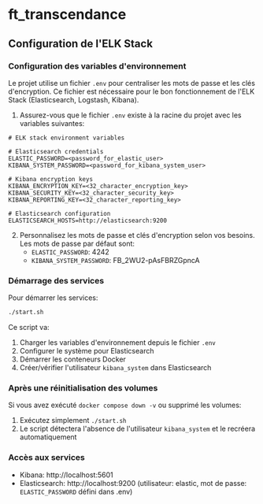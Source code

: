 # ft_transcendance

## Configuration de l'ELK Stack

### Configuration des variables d'environnement

Le projet utilise un fichier `.env` pour centraliser les mots de passe et les clés d'encryption. Ce fichier est nécessaire pour le bon fonctionnement de l'ELK Stack (Elasticsearch, Logstash, Kibana).

1. Assurez-vous que le fichier `.env` existe à la racine du projet avec les variables suivantes:

```properties
# ELK stack environment variables

# Elasticsearch credentials
ELASTIC_PASSWORD=<password_for_elastic_user>
KIBANA_SYSTEM_PASSWORD=<password_for_kibana_system_user>

# Kibana encryption keys
KIBANA_ENCRYPTION_KEY=<32_character_encryption_key>
KIBANA_SECURITY_KEY=<32_character_security_key>
KIBANA_REPORTING_KEY=<32_character_reporting_key>

# Elasticsearch configuration
ELASTICSEARCH_HOSTS=http://elasticsearch:9200
```

2. Personnalisez les mots de passe et clés d'encryption selon vos besoins. Les mots de passe par défaut sont:
   - `ELASTIC_PASSWORD`: 4242
   - `KIBANA_SYSTEM_PASSWORD`: FB_2WU2-pAsFBRZGpncA

### Démarrage des services

Pour démarrer les services:

```bash
./start.sh
```

Ce script va:
1. Charger les variables d'environnement depuis le fichier `.env`
2. Configurer le système pour Elasticsearch
3. Démarrer les conteneurs Docker
4. Créer/vérifier l'utilisateur `kibana_system` dans Elasticsearch

### Après une réinitialisation des volumes

Si vous avez exécuté `docker compose down -v` ou supprimé les volumes:

1. Exécutez simplement `./start.sh`
2. Le script détectera l'absence de l'utilisateur `kibana_system` et le recréera automatiquement

### Accès aux services

- Kibana: http://localhost:5601
- Elasticsearch: http://localhost:9200 (utilisateur: elastic, mot de passe: `ELASTIC_PASSWORD` défini dans .env)